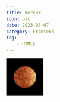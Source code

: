 ```yaml
---
title: mercur
icon: pic
date: 2023-05-07
category: Frontend
tag:
    - HTML5
---
```


<img src="/html5/eg_merglobe.gif" />

